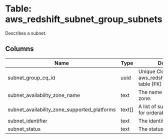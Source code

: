 
# Table: aws_redshift_subnet_group_subnets
Describes a subnet.
## Columns
| Name        | Type           | Description  |
| ------------- | ------------- | -----  |
|subnet_group_cq_id|uuid|Unique CloudQuery ID of aws_redshift_subnet_groups table (FK)|
|subnet_availability_zone_name|text|The name of the availability zone.|
|subnet_availability_zone_supported_platforms|text[]|A list of supported platforms for orderable clusters.|
|subnet_identifier|text|The identifier of the subnet.|
|subnet_status|text|The status of the subnet.|
